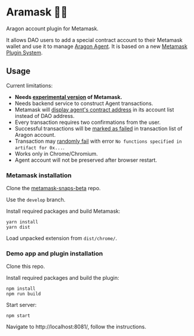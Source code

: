 # Aramask 🦅🦊

Aragon account plugin for Metamask.

It allows DAO users to add a special contract account to their Metamask wallet and use it to manage [Aragon Agent](https://help.aragon.org/article/37-agent). It is based on a new [Metamask Plugin System](https://github.com/MetaMask/metamask-snaps-beta/wiki/Motivation).

## Usage

Current limitations:

- **Needs [experimental version](https://github.com/MetaMask/metamask-snaps-beta) of Metamask.**
- Needs backend service to construct Agent transactions.
- Metamask will [display agent's contract address](https://github.com/xuhcc/aramask/issues/2) in its account list instead of DAO address.
- Every transaction requires two confirmations from the user.
- Successful transactions will be [marked as failed](https://github.com/xuhcc/aramask/issues/3) in transaction list of Aragon account.
- Transaction may [randomly fail](https://github.com/xuhcc/aramask/issues/1) with error `No functions specified in artifact for 0x...`.
- Works only in Chrome/Chromium.
- Agent account will not be preserved after browser restart.

### Metamask installation

Clone the [metamask-snaps-beta](https://github.com/MetaMask/metamask-snaps-beta) repo.

Use the `develop` branch.

Install required packages and build Metamask:

```
yarn install
yarn dist
```

Load unpacked extension from `dist/chrome/`.

### Demo app and plugin installation

Clone this repo.

Install required packages and build the plugin:

```
npm install
npm run build
```

Start server:

```
npm start
```

Navigate to http://localhost:8081/, follow the instructions.
